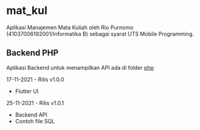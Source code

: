 # mat_kul

Aplikasi Manajemen Mata Kuliah oleh Rio Purnomo (41037006192001/Informatika B) sebagai syarat UTS Mobile Programming.

## Backend PHP

Aplikasi Backend untuk menampilkan API ada di folder [php](php/README.md)

17-11-2021 - Rilis v1.0.0

- Flutter UI

25-11-2021 - Rilis v1.0.1

- Backend API
- Contoh file SQL
